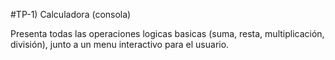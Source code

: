 #TP-1) Calculadora (consola)

Presenta todas las operaciones logicas basicas (suma, resta, multiplicación, división), junto a un menu interactivo para el usuario.
